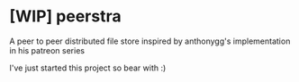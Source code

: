 # [WIP] peerstra
A peer to peer distributed file store inspired by anthonygg's implementation in his patreon series

I've just started this project so bear with :)
